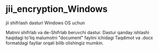 # jii_encryption_Windows
jii shifrlash dasturi Windows OS uchun

Matnni shifrlab va de-Shifrlab beruvchi dastur.
Dastur qanday ishlashi haqidagi to'liq malumotni "document" faylini ichidagi Taqdimot va .docx formatdagi fayllar orqali bilib olishingiz mumkin.

